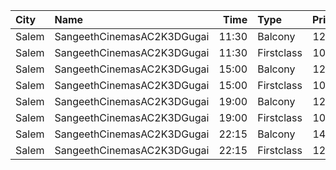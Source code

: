 | City  | Name                       |  Time | Type       | Price | Capacity | Booked |
| :---- | :------------------------- | ----: | :--------- | ----: | -------: | -----: |
| Salem | SangeethCinemasAC2K3DGugai | 11:30 | Balcony    |  124₹ |      157 |     85 |
| Salem | SangeethCinemasAC2K3DGugai | 11:30 | Firstclass |  105₹ |      420 |    224 |
| Salem | SangeethCinemasAC2K3DGugai | 15:00 | Balcony    |  124₹ |      157 |     85 |
| Salem | SangeethCinemasAC2K3DGugai | 15:00 | Firstclass |  105₹ |      420 |    224 |
| Salem | SangeethCinemasAC2K3DGugai | 19:00 | Balcony    |  124₹ |      157 |     85 |
| Salem | SangeethCinemasAC2K3DGugai | 19:00 | Firstclass |  105₹ |      420 |    224 |
| Salem | SangeethCinemasAC2K3DGugai | 22:15 | Balcony    |  140₹ |      157 |     85 |
| Salem | SangeethCinemasAC2K3DGugai | 22:15 | Firstclass |  120₹ |      420 |    224 |